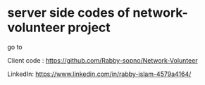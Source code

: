 # server side codes of network-volunteer project

go to

Client code : https://github.com/Rabby-sopno/Network-Volunteer

LinkedIn: https://www.linkedin.com/in/rabby-islam-4579a4164/
